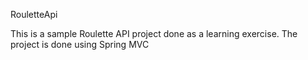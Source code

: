 RouletteApi

This is a sample Roulette API project done as a learning exercise.
The project is done using Spring MVC
